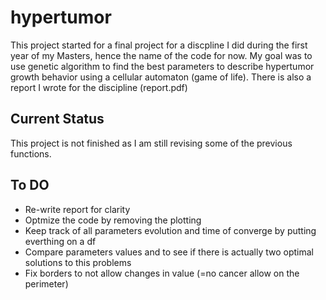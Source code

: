 # hypertumor
This project started for a final project for a discpline I did during the first year of my Masters, hence the name of the code for now. 
My goal was to use genetic algorithm to find the best parameters to describe hypertumor growth behavior using a cellular automaton (game of life).
There is also a report I wrote for the discipline (report.pdf)

## Current Status
This project is not finished as I am still revising some of the previous functions. 

## To DO
 * Re-write report for clarity
 * Optmize the code by removing the plotting 
 * Keep track of all parameters evolution and time of converge by putting everthing on a df 
 * Compare parameters values and to see if there is actually two optimal solutions to this problems
 * Fix borders to not allow changes in value (=no cancer allow on the perimeter)
